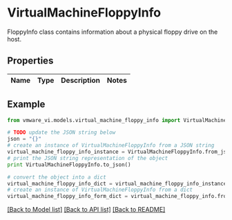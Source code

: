 # VirtualMachineFloppyInfo

FloppyInfo class contains information about a physical floppy drive on the host. 

## Properties
Name | Type | Description | Notes
------------ | ------------- | ------------- | -------------

## Example

```python
from vmware_vi.models.virtual_machine_floppy_info import VirtualMachineFloppyInfo

# TODO update the JSON string below
json = "{}"
# create an instance of VirtualMachineFloppyInfo from a JSON string
virtual_machine_floppy_info_instance = VirtualMachineFloppyInfo.from_json(json)
# print the JSON string representation of the object
print VirtualMachineFloppyInfo.to_json()

# convert the object into a dict
virtual_machine_floppy_info_dict = virtual_machine_floppy_info_instance.to_dict()
# create an instance of VirtualMachineFloppyInfo from a dict
virtual_machine_floppy_info_form_dict = virtual_machine_floppy_info.from_dict(virtual_machine_floppy_info_dict)
```
[[Back to Model list]](../README.md#documentation-for-models) [[Back to API list]](../README.md#documentation-for-api-endpoints) [[Back to README]](../README.md)


